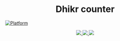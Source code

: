 <h1 align="center">Dhikr counter</h1>

[![Platform](https://img.shields.io/badge/Platform-Android%20%7C%20IOS%20%7C%20Web-green)](https://flutter.dev/)

<p align="center">
    <a href="https://flutter.dev/">
        <img src="https://img.shields.io/badge/flutter-44D0FA?logo=flutter&style=for-the-badge&logoColor=white">
    </a>
    <a href="https://dart.dev/">
        <img src="https://img.shields.io/badge/Dart-30B7F3?logo=dart&style=for-the-badge&logoColor=white">
    </a>
    <a href="https://www.figma.com/">
        <img src="https://img.shields.io/badge/Figma-white?logo=figma&style=for-the-badge">
    </a>
<br>
